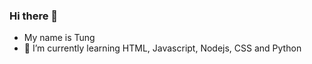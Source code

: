 ### Hi there 👋

- My name is Tung
- 🌱 I’m currently learning HTML, Javascript, Nodejs, CSS and Python
